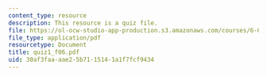```yaml
---
content_type: resource
description: This resource is a quiz file.
file: https://ol-ocw-studio-app-production.s3.amazonaws.com/courses/6-002-circuits-and-electronics-spring-2007/30af3faaaae25b7115141a1f7fcf9434_quiz1_f06.pdf
file_type: application/pdf
resourcetype: Document
title: quiz1_f06.pdf
uid: 30af3faa-aae2-5b71-1514-1a1f7fcf9434
---
```

